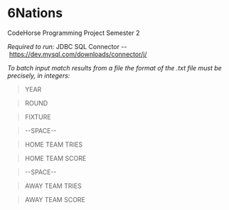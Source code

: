 # 6Nations
CodeHorse Programming Project Semester 2

*Required to run:* JDBC SQL Connector --  https://dev.mysql.com/downloads/connector/j/

*To batch input match results from a file the format of the .txt file must be precisely, in integers:*
 > YEAR

 > ROUND

> FIXTURE

> --SPACE--

> HOME TEAM TRIES

> HOME TEAM SCORE

> --SPACE--

> AWAY TEAM TRIES

> AWAY TEAM SCORE
